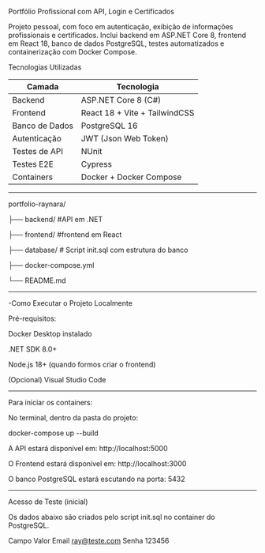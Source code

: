 Portfólio Profissional com API, Login e Certificados

Projeto pessoal, com foco em autenticação, exibição de informações profissionais e certificados. Inclui backend em ASP.NET Core 8, frontend em React 18, banco de dados PostgreSQL, testes automatizados e containerização com Docker Compose.

Tecnologias Utilizadas

| Camada         | Tecnologia                    |
| -------------- | ----------------------------- |
| Backend        | ASP.NET Core 8 (C#)           |
| Frontend       | React 18 + Vite + TailwindCSS |
| Banco de Dados | PostgreSQL 16                 |
| Autenticação   | JWT (Json Web Token)          |
| Testes de API  | NUnit                         |
| Testes E2E     | Cypress                       |
| Containers     | Docker + Docker Compose       |

--------------

portfolio-raynara/

├── backend/         #API em .NET

├── frontend/        #frontend em React

├── database/        # Script init.sql com estrutura do banco

├── docker-compose.yml

└── README.md

--------------
-Como Executar o Projeto Localmente

Pré-requisitos:

Docker Desktop instalado

.NET SDK 8.0+

Node.js 18+ (quando formos criar o frontend)

(Opcional) Visual Studio Code

--------------

Para iniciar os containers:

No terminal, dentro da pasta do projeto:

docker-compose up --build

A API estará disponível em: http://localhost:5000

O Frontend estará disponível em: http://localhost:3000

O banco PostgreSQL estará escutando na porta: 5432

--------------
Acesso de Teste (inicial)

Os dados abaixo são criados pelo script init.sql no container do PostgreSQL.

Campo	Valor
Email	ray@teste.com
Senha	123456